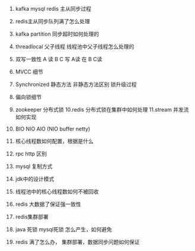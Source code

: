 1. kafka mysql redis 主从同步过程 
2. redis主从同步队列满了怎么处理
3. kafka partition 同步超时如何处理的
4. threadlocal 父子线程 线程池中父子线程怎么处理的
5. 双写一致性  A 读 B C 写  A读 在 B C读
6. MVCC 细节
7. Synchronized 静态方法 非静态方法区别  锁升级过程
8. 偏向锁细节
9. zookeeper 分布式锁
10.redis 分布式锁在集群中如何处理
11.stream 并发流如何实现
12. BIO NIO AIO  (NIO buffer netty)
13. 核心线程数如何配置，根据是什么
14. rpc http 区别
15. mysql 复制方式
16. jdk中的设计模式
17. 线程池中的核心线程数如何不被回收
18. redis 大数据了保证强一致性   
19. redis集群部署

20. java 死锁  mysql死锁 怎么产生，如何避免
21. redis 满了怎么办， 集群部署，数据同步问题如何保证